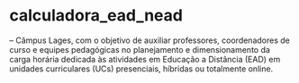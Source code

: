 # calculadora_ead_nead
– Câmpus Lages, com o objetivo de auxiliar professores, coordenadores de curso e equipes pedagógicas no planejamento e dimensionamento da carga horária dedicada às atividades em Educação a Distância (EAD) em unidades curriculares (UCs) presenciais, híbridas ou totalmente online.
